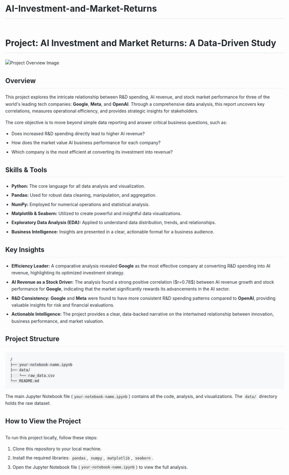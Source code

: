 # AI-Investment-and-Market-Returns

<!DOCTYPE html>
<html>
<head>
<title>AI Investment and Market Returns</title>
<style>
  body { font-family: -apple-system, BlinkMacSystemFont, "Segoe UI", Roboto, Helvetica, Arial, sans-serif; line-height: 1.6; color: #24292e; max-width: 900px; margin: auto; padding: 20px; }
  h1 { border-bottom: 2px solid #eaecef; padding-bottom: 0.3em; margin-top: 2em; }
  h2 { border-bottom: 1px solid #eaecef; padding-bottom: 0.3em; }
  code { background-color: rgba(27,31,35,.05); padding: 0.2em 0.4em; border-radius: 3px; }
  pre { background-color: #f6f8fa; padding: 16px; overflow: auto; line-height: 1.45; border-radius: 6px; }
  img { max-width: 100%; height: auto; display: block; margin: 20px 0; }
  ul { padding-left: 20px; }
  li { margin-bottom: 0.5em; }
</style>
</head>
<body>

<h1>Project: AI Investment and Market Returns: A Data-Driven Study</h1>

<img src="https://via.placeholder.com/1200x600.png?text=AI+Investment+and+Market+Returns" alt="Project Overview Image">

<h2>Overview</h2>
<p>
This project explores the intricate relationship between R&D spending, AI revenue, and stock market performance for three of the world's leading tech companies: <b>Google</b>, <b>Meta</b>, and <b>OpenAI</b>. Through a comprehensive data analysis, this report uncovers key correlations, measures operational efficiency, and provides strategic insights for stakeholders.
</p>
<p>
The core objective is to move beyond simple data reporting and answer critical business questions, such as:
</p>
<ul>
  <li>Does increased R&D spending directly lead to higher AI revenue?</li>
  <li>How does the market value AI business performance for each company?</li>
  <li>Which company is the most efficient at converting its investment into revenue?</li>
</ul>

<h2>Skills & Tools</h2>
<ul>
  <li><b>Python:</b> The core language for all data analysis and visualization.</li>
  <li><b>Pandas:</b> Used for robust data cleaning, manipulation, and aggregation.</li>
  <li><b>NumPy:</b> Employed for numerical operations and statistical analysis.</li>
  <li><b>Matplotlib & Seaborn:</b> Utilized to create powerful and insightful data visualizations.</li>
  <li><b>Exploratory Data Analysis (EDA):</b> Applied to understand data distribution, trends, and relationships.</li>
  <li><b>Business Intelligence:</b> Insights are presented in a clear, actionable format for a business audience.</li>
</ul>

<h2>Key Insights</h2>
<ul>
  <li><b>Efficiency Leader:</b> A comparative analysis revealed <b>Google</b> as the most effective company at converting R&D spending into AI revenue, highlighting its optimized investment strategy.</li>
  <li><b>AI Revenue as a Stock Driver:</b> The analysis found a strong positive correlation ($r=0.78$) between AI revenue growth and stock performance for <b>Google</b>, indicating that the market significantly rewards its advancements in the AI sector.</li>
  <li><b>R&D Consistency:</b> <b>Google</b> and <b>Meta</b> were found to have more consistent R&D spending patterns compared to <b>OpenAI</b>, providing valuable insights for risk and financial evaluations.</li>
  <li><b>Actionable Intelligence:</b> The project provides a clear, data-backed narrative on the intertwined relationship between innovation, business performance, and market valuation.</li>
</ul>

<h2>Project Structure</h2>
<pre><code>/
├── your-notebook-name.ipynb
├── data/
│   └── raw_data.csv
└── README.md
</code></pre>
<p>
  The main Jupyter Notebook file (<code>your-notebook-name.ipynb</code>) contains all the code, analysis, and visualizations. The <code>data/</code> directory holds the raw dataset.
</p>

<h2>How to View the Project</h2>
<p>
  To run this project locally, follow these steps:
</p>
<ol>
  <li>Clone this repository to your local machine.</li>
  <li>Install the required libraries: <code>pandas</code>, <code>numpy</code>, <code>matplotlib</code>, <code>seaborn</code>.</li>
  <li>Open the Jupyter Notebook file (<code>your-notebook-name.ipynb</code>) to view the full analysis.</li>
</ol>

</body>
</html>
